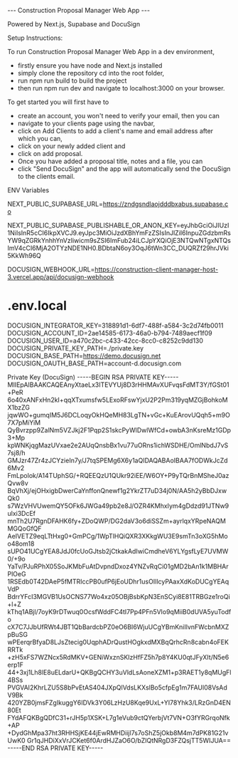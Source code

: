 
--- Construction Proposal Manager Web App ---

Powered by Next.js, Supabase and DocuSign

Setup Instructions:

To run Construction Proposal Manager Web App in a dev environment,
  - firstly ensure you have node and Next.js installed
  - simply clone the repository cd into the root folder,
  - run npm run build to build the project
  - then run npm run dev and navigate to localhost:3000 on your browser.

To get started you will first have to
  - create an account, you won't need to verify your email, then you can
  - navigate to your clients page using the navbar,
  - click on Add Clients to add a client's name and email address after which you can,
  - click on your newly added client and
  - click on add proposal.
  - Once you have added a proposal title, notes and a file, you can
  - click "Send DocuSign" and the app will automatically send the DocuSign to the clients email.

ENV Variables

  NEXT_PUBLIC_SUPABASE_URL=https://zndgsndlaojdddbxabus.supabase.co

NEXT_PUBLIC_SUPABASE_PUBLISHABLE_OR_ANON_KEY=eyJhbGciOiJIUzI1NiIsInR5cCI6IkpXVCJ9.eyJpc3MiOiJzdXBhYmFzZSIsInJlZiI6InpuZGdzbmRsYW9qZGRkYnhhYnVzIiwicm9sZSI6ImFub24iLCJpYXQiOjE3NTQwNTgxNTQsImV4cCI6MjA2OTYzNDE1NH0.BDbtaN6oy3OqJ6tWn3CC_DUQRZf29hrJVki5KkWh96Q
  
  DOCUSIGN_WEBHOOK_URL=https://construction-client-manager-host-3.vercel.app/api/docusign-webhook
  # .env.local
  DOCUSIGN_INTEGRATOR_KEY=318891d1-6df7-488f-a584-3c2d74fb0011
  DOCUSIGN_ACCOUNT_ID=2ae14585-6173-46a0-b794-7489aecf1f09
  DOCUSIGN_USER_ID=a470c2bc-c433-42cc-8cc0-c8252c9dd130
  DOCUSIGN_PRIVATE_KEY_PATH=./private.key
  DOCUSIGN_BASE_PATH=https://demo.docusign.net
  DOCUSIGN_OAUTH_BASE_PATH=account-d.docusign.com


Private Key (DocuSign)
  -----BEGIN RSA PRIVATE KEY-----
MIIEpAIBAAKCAQEAnyXtaeLx3ITEVYUj8D3rHHMAvXUFvqsFdMT3Y/fGSt01+PeR
6o40xANFxHn2kI+qqXTxumsfw5LExoRFswYjxU2P2Pm319yqMZGjBohkoMX1bzZG
jqwWO+gumqIM5J6DCLoqyOkHQeMH83LgTN+vGc+KuEArovUQqh5+m9O7X7pMiYiM
QyBvrzpp9ZalNm5VZJkj2F1Pqp2S1skcPyWlDwlWfCd+owbA3nKsreMz1GDp3+Mp
kpWNKjqgMazUVxae2e2AUqQnsbBx1vu77uORns1ichWSDHE/OmlNbdJ7vS7sj8/h
GMJzr47Zr4zJCYzieIn7y/J7tqSPEMg6X6y1aQIDAQABAoIBAA7fODWkJcZd6Mv2
FmLpolok/A14TUphSG/+RQEEQzU1QUkr92iEE/W6OY+P9yTQrBnMSheJ0azQvw8v
BqVhXj/ejOHxigbDwerCaYnffonQnewf1g2YkrZT7uD34j0N/AA5h2yBbDJxwQk0
s7WzVHVUwemQY5OFk6JWGa49pb2e8J/OZR4KMhxIym4gDdzd91JTNw9ulxi3DcEf
mnTh2U7RgnDFAHK6fy+ZDoQWP/DG2daV3o6diSSZm+ayrlqxYRpeNAQMMGQoGfQF
AeIVETZ9eqLTtHxg0+GmPCg/1WpTlHQiQXR3XKkgWU3E9smTn3oXG5hMoo48om18
sUPO41UCgYEA8JdJ0fcUoGJtsb2jCtkakAdIwiCmdheV6YLYgsfLyE7UVMW0/+9o
YaTv/PJuRPhX05SoJKMbFuAtDvpndDxoz4YNZvRqCi01gMD2bAn1k1MBHArPlOeG
1RSEdb0T42DAeP5fMTRIccPB0ufP6jEoUDhr1usOIIlcyPAaxXdKoDUCgYEAqVdP
BdrrYFcI3MGVB1UsOCNS77Wo4xz05OBjBsbKpN3EnSCyi8E81TRBGze1roQi+l+Z
kThq1ABjl/7oyK9rDTwuq0OcsfWddFC4tI7Pp4PFn5Vlo9qMiiB0dUVA5yuTodfo
cX7C7JJbUfRWt4JBT1QbBardcbPZ0eO6BI6WjuUCgYBmKniIlvnFWcbnMXZpBuSG
wPEerqrBfyaD8LJsZtecig0UqphADrQustHOgkxdMXBqQrhcRn8cabn4oFEKRRTk
+zH5xFS7WZNcx5RdMKV+GENiWxznSKIzHfFZ5h7p8Y4KU0qtJFyXIt/N5e6erp1F
44+3xj1Lh8lE8uELdarU+QKBgQCHY3uVldLsAoneXZM1+p3RAET1y8qMUgFl4BSs
PVGVAI2KhrLZU5S8bPvEtAS404JXpQlVdsLKXslBo5cfpEg1m7FAUl08VsAdV9Bk
420YZB0jmsFZgIkuggY6IDVk3Y06LzHzU8Kqe9UxL+YI78Yhk3/LRzGnD4EN80Et
FYdAFQKBgQDfC31+rJH5p1XSK+L7g1eVub9ctQYerbjVt7VN+O3fYRGrqoNfk+AP
+DydGhMpa37ht3RHHSjKE44jEwRMHDiijl7s7oShZ5jOkb8M4m7dPK81G21vUwK0
Gr1qJHDiXxVrJCKet6f0ArdHJZaO6O/bZlQtNRgD3FZQsjTT5WIJUA==
-----END RSA PRIVATE KEY-----

